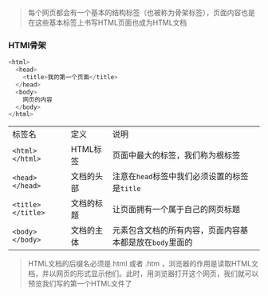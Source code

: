 
>每个网页都会有一个基本的结构标签（也被称为骨架标签），页面内容也是在这些基本标签上书写HTML页面也成为HTML文档





### HTMl骨架

```JavaScript
<html>
  <head>
    <title>我的第一个页面</title>
  </head>
  <body>
    网页的内容
  </body>
</html>
```





||||
|-|-|-|
|标签名|定义|说明|
|`<html></html>`|HTML标签|页面中最大的标签，我们称为根标签|
|`<head></head>`|文档的头部|注意在`head`标签中我们必须设置的标签是`title`|
|`<title></title>`|文档的标题|让页面拥有一个属于自己的网页标题|
|`<body></body>`|文档的主体|元素包含文档的所有内容，页面内容基本都是放在`body`里面的|







>HTML文档的后缀名必须是.html 或者 .htm ，浏览器的作用是读取HTML文档，并以网页的形式显示他们。此时，用浏览器打开这个网页，我们就可以预览我们写的第一个HTML文件了


